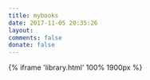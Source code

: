 ```yaml
---
title: mybooks
date: 2017-11-05 20:35:26
layout: 
comments: false
donate: false
---
```

{% iframe 'library.html' 100% 1900px %}


<script>
function setIframeHeight(iframe) {
	if (iframe) {
		var iframeWin = iframe.contentWindow || iframe.contentDocument.parentWindow;
		if (iframeWin.document.body) {
			iframe.height = iframeWin.document.documentElement.scrollHeight || iframeWin.document.body.scrollHeight;
		}
	}
};


setIframeHeight(document.getElementsByTagName('iframe')[0]);
window.onload = function () {
	setIframeHeight(document.getElementsByTagName('iframe')[0]);
};
</script>